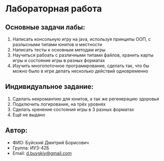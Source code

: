 # Лабораторная работа

## Основные задачи лабы:
1. Написать консольную игру на java, используя принципы ООП, с разлысными типами юнитов и местности
2. Написать тесты к основным методам игры
3. Научиться рабоать с различными типами файлов, хранить карты игры и состояние игры в разных форматах
4. Изучить многопоточное програмирование, сделать так, что бы можно было в игре делать несколько действий одновременно 

## Индивидуальное задание:
1. Сделать некромантию для юнитов, а так же регенерацию здоровья
2. Подключить логирование, на трёх уровнях
3. Сделать хренение состояния игры в 3 разных форматах
4. Ещё не выдано
                                                    

## Автор:
- ФИО: Буйский Дмитрий Борисович
- Группа: ИУ3-42Б
- Email: d.buyskiy@gmail.com
